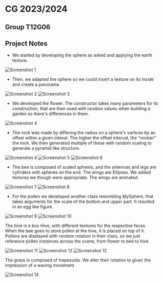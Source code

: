 # CG 2023/2024

## Group T12G06

## Project Notes
- We started by developing the sphere as asked and applying the earth texture.

![Screenshot 1](screenshots/project-t12-g06-1.png)

- Then, we adapted the sphere so we could insert a texture on its inside and create a panorama

![Screenshot 2](screenshots/project-t12-g06-2a.png)
![Screenshot 3](screenshots/project-t12-g06-2b.png)

- We developed the flower. The constructor takes many parameters for its construction, that are then used with random values when building a garden so there's differences in them.

![Screenshot 4](screenshots/project-t12-g06-2.png)

- The rock was made by differing the radius on a sphere's vartices by an offset within a given inteval. The higher the offset interval, the "rockier" the rock. We then generated multiple of these with random scaling to generate a pyramid like structure.

![Screenshot 4](screenshots/project-t12-g06-3a.png)
![Screenshot 5](screenshots/project-t12-g06-3b.png)
![Screenshot 6](screenshots/project-t12-g06-3b.png)

- The bee is composed of scaled spheres, and the antennas and legs are cylinders with spheres on the end. The wings are Ellipses. We added textures we though were appropriate. The wings are animated.

![Screenshot 7](screenshots/project-t12-g06-4a.png)
![Screenshot 8](screenshots/project-t12-g06-4b.png)

- For the pollen we developed another class resembling MySphere, that takes arguments for the scale of the bottom and upper part. It resulted in an egg like figure.

![Screenshot 9](screenshots/project-t12-g06-5a.png)
![Screenshot 10](screenshots/project-t12-g06-5d.png)

The hive is a box Hive, with different textures for the respective faces. When the bee goes to store pollen at the hive, it is placed on top of it. Pollens are displayed with random rotation in their class, so we just reference pollen instances across the scene, from flower to bee to hive

![Screenshot 11](screenshots/project-t12-g06-5b.png)
![Screenshot 12](screenshots/project-t12-g06-5e.png)
![Screenshot 12](screenshots/project-t12-g06-5c.png)

The grass is composed of trapezoids. We alter their rotation to givec the impression of a waving movement

![Screenshot 14](screenshots/project-t12-g06-7.png)

